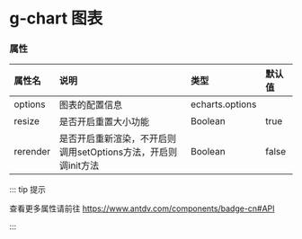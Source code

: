 # g-chart 图表

### 属性

| 属性名          | 说明                 | 类型                 | 默认值                 |
| :-------------- | :------------------- | :------------------- | :------------------- |
| options         | 图表的配置信息        | echarts.options    |             |
| resize          | 是否开启重置大小功能   | Boolean           |  true       |
| rerender        | 是否开启重新渲染，不开启则调用setOptions方法，开启则调init方法   | Boolean       | false        |


::: tip 提示

查看更多属性请前往 https://www.antdv.com/components/badge-cn#API

:::
